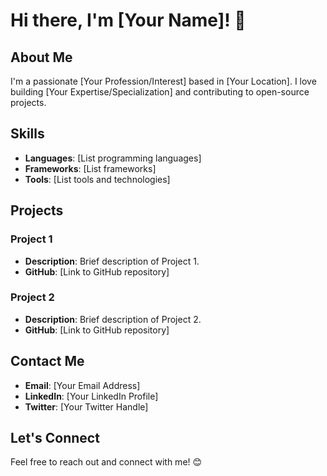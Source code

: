 # Hi there, I'm [Your Name]! 👋

## About Me

I'm a passionate [Your Profession/Interest] based in [Your Location]. I love building [Your Expertise/Specialization] and contributing to open-source projects.

## Skills

- **Languages**: [List programming languages]
- **Frameworks**: [List frameworks]
- **Tools**: [List tools and technologies]

## Projects

### Project 1
- **Description**: Brief description of Project 1.
- **GitHub**: [Link to GitHub repository]

### Project 2
- **Description**: Brief description of Project 2.
- **GitHub**: [Link to GitHub repository]

## Contact Me

- **Email**: [Your Email Address]
- **LinkedIn**: [Your LinkedIn Profile]
- **Twitter**: [Your Twitter Handle]

## Let's Connect

Feel free to reach out and connect with me! 😊
